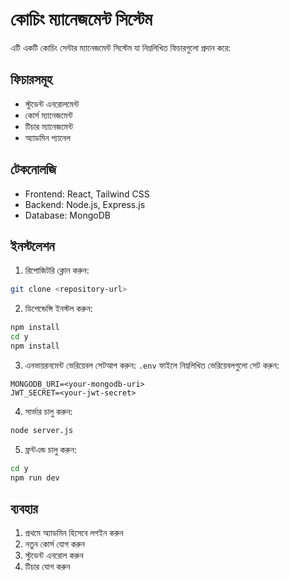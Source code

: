 # কোচিং ম্যানেজমেন্ট সিস্টেম

এটি একটি কোচিং সেন্টার ম্যানেজমেন্ট সিস্টেম যা নিম্নলিখিত ফিচারগুলো প্রদান করে:

## ফিচারসমূহ

- স্টুডেন্ট এনরোলমেন্ট
- কোর্স ম্যানেজমেন্ট
- টিচার ম্যানেজমেন্ট
- অ্যাডমিন প্যানেল

## টেকনোলজি

- Frontend: React, Tailwind CSS
- Backend: Node.js, Express.js
- Database: MongoDB

## ইনস্টলেশন

1. রিপোজিটরি ক্লোন করুন:
```bash
git clone <repository-url>
```

2. ডিপেন্ডেন্সি ইনস্টল করুন:
```bash
npm install
cd y
npm install
```

3. এনভায়রনমেন্ট ভেরিয়েবল সেটআপ করুন:
`.env` ফাইলে নিম্নলিখিত ভেরিয়েবলগুলো সেট করুন:
```
MONGODB_URI=<your-mongodb-uri>
JWT_SECRET=<your-jwt-secret>
```

4. সার্ভার চালু করুন:
```bash
node server.js
```

5. ফ্রন্টএন্ড চালু করুন:
```bash
cd y
npm run dev
```

## ব্যবহার

1. প্রথমে অ্যাডমিন হিসেবে লগইন করুন
2. নতুন কোর্স যোগ করুন
3. স্টুডেন্ট এনরোল করুন
4. টিচার যোগ করুন
